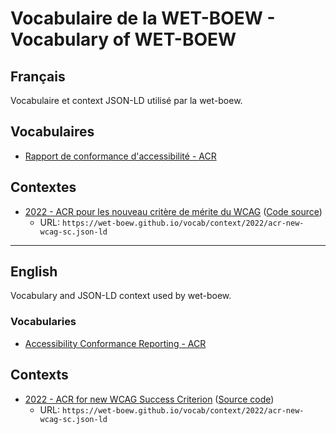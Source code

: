 # Vocabulaire de la WET-BOEW - Vocabulary of WET-BOEW

## Français
Vocabulaire et context JSON-LD utilisé par la wet-boew. 

## Vocabulaires 

* [Rapport de conformance d'accessibilité - ACR](arc/)

## Contextes

* [2022 - ACR pour les nouveau critère de mérite du WCAG](context/2022/acr-new-wcag-sc.json-ld) ([Code source](https://github.com/wet-boew/vocab/blob/main/context/2022/acr-new-wcag-sc.json-ld))
  * URL: `https://wet-boew.github.io/vocab/context/2022/acr-new-wcag-sc.json-ld`

---

## English
Vocabulary and JSON-LD context used by wet-boew.

### Vocabularies

* [Accessibility Conformance Reporting - ACR](arc/)

## Contexts

* [2022 - ACR for new WCAG Success Criterion](context/2022/acr-new-wcag-sc.json-ld) ([Source code](https://github.com/wet-boew/vocab/blob/main/context/2022/acr-new-wcag-sc.json-ld))
  * URL: `https://wet-boew.github.io/vocab/context/2022/acr-new-wcag-sc.json-ld`

